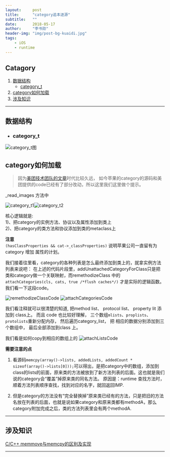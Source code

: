 ```yaml
---
layout:     post
title:      "category追本逐源"
subtitle:   ""
date:       2018-05-17
author:     "李书勋"
header-img: "img/post-bg-kuaidi.jpg"
tags:
    - iOS
    - runtime
---
```


>

## Catagory
   1. [数据结构](#数据结构)
        * [category_t](#category_t)
   2. [category如何加载](#category如何加载)
   3. [涉及知识](#涉及知识)
   
---

## 数据结构

- ### category_t

![category_t图](http://chuantu.biz/t6/312/1526543757x-1566638189.png)



##  category如何加载

> 因为[美团技术团队的文章](https://tech.meituan.com/DiveIntoCategory.html)时代比较久远， 如今苹果的category的源码和美团提供的code已经有了部分改动，所以这里我们这里做个提示。

_read_images 方法中

![category_t1](http://chuantu.biz/t6/312/1526544378x-1404793106.png)![category_t2](http://chuantu.biz/t6/312/1526544396x-1404793106.png)

核心逻辑就是:     
1)、把category的实例方法、协议以及属性添加到类上       
2)、把category的类方法和协议添加到类的metaclass上

**注意**    
`(hasClassProperties && cat->_classProperties)` 说明苹果公司一直留有为category 增加 属性的计划。

我们接着往里看，category的各种列表是怎么最终添加到类上的，就拿实例方法列表来说吧：
在上述的代码片段里，addUnattachedCategoryForClass只是把类和category做一个关联映射，而remethodizeClass 中的 `attachCategories(cls, cats, true /*flush caches*/)` 才是实际的逻辑函数。 我们看一下这段code。

![remethodizeClassCode](http://chuantu.biz/t6/313/1526625227x-1566638189.png)
![attachCategoriesCode](http://chuantu.biz/t6/313/1526625246x-1566638189.png)

我们看注释就可以很清楚的知道, 把method list、 protocol list、 property lit 添加到 class上。
而且 code 也比较好理解， 三个数组`mlists`、`proplists`、`protolists`重新分配内存， 然后遍历category_list， 把 相应的数据分别添加到三个数组中， 最后全部添加到class 上。


我们看是如何copy到相应的数组上的
![attachListsCode](http://chuantu.biz/t6/313/1526628847x-1566638189.png)

**需要注意的点**      

1) 看源码`memcpy(array()->lists, addedLists, addedCount * sizeof(array()->lists[0]));`可以得出，是把category中的数组，添加到class的lists的前面，原来类的方法被放到了新方法列表的后面。这也就是我们说的category会“覆盖”掉原来类的同名方法。 原因是：runtime 查找方法时， 顺着方法列表顺序查找，找到对应的名字，就回返回IMP.

2) 但是category的方法没有“完全替换掉”原来类已经有的方法，只是把旧的方法名放在列表的后面，也就是说如果category和原来类都有methodA，那么category附加完成之后，类的方法列表里会有两个methodA. 

---

## 涉及知识

[C/C++ memmove与memcpy的区别及实现](https://www.cnblogs.com/lyl-312/p/5514988.html)


































 ---
 
 
 


